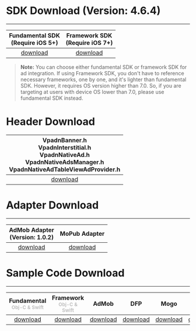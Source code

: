 # SDK Download (Version: 4.6.4)
---

Fundamental SDK<br>(Require iOS 5+)  | Framework SDK <br> (Require iOS 7+) |
:-------------: | :------------:|
[download][1]   | [download][8] |


>**Note:** You can choose either fundamental SDK or framework SDK for ad integration. If using Framework SDK, you don't have to reference necessary frameworks, one by one, and it's lighter than fundamental SDK. However, it requires OS version higher than 7.0. So, if you are targeting at users with device OS lower than 7.0, please use fundamental SDK instead.

# Header Download

|VpadnBanner.h <br> VpadnInterstitial.h <br> VpadnNativeAd.h <br> VpadnNativeAdsManager.h <br> VpadnNativeAdTableViewAdProvider.h|
|:-------------:|
|[download][9]|



# Adapter Download
---

AdMob Adapter <br> (Version: 1.0.2)|MoPub Adapter
:---------------------------------:|:-----------:|
[download][2]                      |[download][6]

# Sample Code Download
---

Fundamental<br><font size="2px" color="#C0C0C0">Obj-C & Swift</font>  | Framework<br><font size="2px" color="#C0C0C0">Obj-C & Swift</font> | AdMob        |    DFP       |     Mogo    |  MoPub
:-------------: | :-----------:| :-----------:|:------------:|:-----------:|:-----------:
[download][3]   | [download][11]| [download][4]|[download][5] |[download][7]|[download][10]



[1]: http://m.vpon.com/sdk/VponSDK-iOS/ios-vpadn-sdk-464-62407102-1704261715-ebbe3a5.a
[2]: http://m.vpadn.com/sdk/VponAdapter_iOS_53c7141_v1.0.2.a
[3]: {{site.dnldurl}}/sample-code/iOSFundamentalSampleCode.zip
[4]: {{site.dnldurl}}/sample-code/iosAdmobSampleCode.zip
[5]: http://m.vpon.com/sdk/iosDFPsample.zip
[6]: http://m.vpon.com/sdk/Mopub_iOS_Vpon_Adapter_v1.0.1.zip
[7]: http://m.vpon.com/sdk/MOGO/MangoDemo.zip

[8]: {{site.dnldurl}}/sdk/VpadnSDKiOS-4.6.4.zip
[9]: {{site.dnldurl}}/vpon-headers.zip
[10]: {{site.dnldurl}}/sample-code/iOSMoPubMediationSample.zip
[11]: {{site.dnldurl}}/sample-code/iOSFrameworkSampleCode.zip
